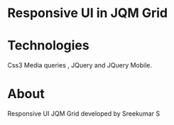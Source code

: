 Responsive UI in JQM Grid
=========================
# Technologies
Css3 Media queries , JQuery and JQuery Mobile.


# About
Responsive UI JQM Grid developed by Sreekumar S
